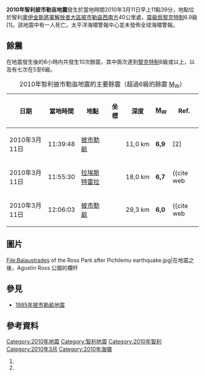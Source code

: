 **2010年智利披市勒亩地震**發生於當地時間2010年3月11日早上11點39分，地點位於智利[奧伊金斯將軍解放者大區披市勒亩西南方](https://zh.wikipedia.org/wiki/奧伊金斯將軍解放者大區 "wikilink")40公里處，[震級爲](https://zh.wikipedia.org/wiki/震級 "wikilink")[黎克特制](https://zh.wikipedia.org/wiki/黎克特制 "wikilink")6.9級\[1\]。該地震中有一人死亡。太平洋海嘯警報中心並未發佈全球海嘯警報。

## 餘震

在地震發生後的6小時内共發生10次餘震，其中兩次達到[黎克特制](https://zh.wikipedia.org/wiki/黎克特制 "wikilink")6級或以上，以及有七次在5至6級。

<center>

<table>
<caption>2010年智利披市勒亩地震的主要餘震（超過6級的餘震 <a href="https://zh.wikipedia.org/wiki/Moment_magnitude_scale" title="wikilink">M<sub>W</sub></a>）</caption>
<thead>
<tr class="header">
<th><p>日期</p></th>
<th><p>當地時間</p></th>
<th><p>地點</p></th>
<th><p>坐標</p></th>
<th><p>深度</p></th>
<th><p><a href="https://zh.wikipedia.org/wiki/Moment_magnitude_scale" title="wikilink">M<sub>W</sub></a></p></th>
<th><p><span class="abbr" title="參考資料">Ref.</span></p></th>
</tr>
</thead>
<tbody>
<tr class="odd">
<td><p>2010年3月11日</p></td>
<td><p>11:39:48</p></td>
<td><p><a href="https://zh.wikipedia.org/wiki/披市勒畝" title="wikilink">披市勒畝</a></p></td>
<td></td>
<td><p>11,0 km</p></td>
<td><p><strong>6,9</strong></p></td>
<td><p>[2]</p></td>
</tr>
<tr class="even">
<td><p>2010年3月11日</p></td>
<td><p>11:55:30</p></td>
<td><p><a href="https://zh.wikipedia.org/wiki/拉埃斯特雷拉_(智利)" title="wikilink">拉埃斯特雷拉</a></p></td>
<td></td>
<td><p>18,0 km</p></td>
<td><p><strong>6,7</strong></p></td>
<td><p><ref>{{cite web</p></td>
</tr>
<tr class="odd">
<td><p>2010年3月11日</p></td>
<td><p>12:06:03</p></td>
<td><p><a href="https://zh.wikipedia.org/wiki/披市勒畝" title="wikilink">披市勒畝</a></p></td>
<td></td>
<td><p>29,3 km</p></td>
<td><p><strong>6,0</strong></p></td>
<td><p><ref>{{cite web</p></td>
</tr>
</tbody>
</table>

</center>

## 圖片

<File:Balaustrades> of the Ross Park after Pichilemu
earthquake.jpg|在地震之後，Agustin Ross 公園的欄杆

## 參見

  - [1985年披市勒畝地震](https://zh.wikipedia.org/wiki/1985年披市勒畝地震 "wikilink")

## 參考資料

[Category:2010年地震](https://zh.wikipedia.org/wiki/Category:2010年地震 "wikilink")
[Category:智利地震](https://zh.wikipedia.org/wiki/Category:智利地震 "wikilink")
[Category:2010年智利](https://zh.wikipedia.org/wiki/Category:2010年智利 "wikilink")
[Category:2010年3月](https://zh.wikipedia.org/wiki/Category:2010年3月 "wikilink")
[Category:2010年海嘯](https://zh.wikipedia.org/wiki/Category:2010年海嘯 "wikilink")

1.
2.